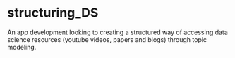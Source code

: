 # structuring_DS
An app development looking to creating a structured way of accessing data science resources (youtube videos, papers and blogs) through topic modeling.
